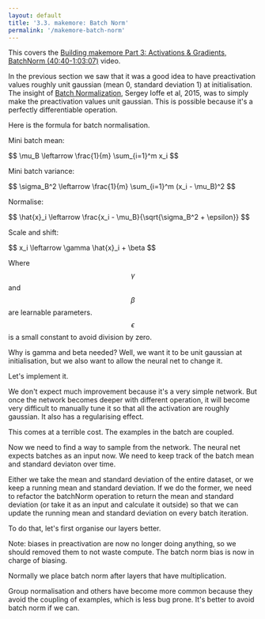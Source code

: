 ```yaml
---
layout: default
title: '3.3. makemore: Batch Norm'
permalink: '/makemore-batch-norm'
---
```


<aside>
    This covers the <a href="https://www.youtube.com/watch?v=TCH_1BHY58I">Building makemore Part 3: Activations & Gradients, BatchNorm (40:40-1:03:07)</a> video.
</aside>

In the previous section we saw that it was a good idea to have preactivation
values roughly unit gaussian (mean 0, standard deviation 1) at initialisation.
The insight of [Batch Normalization](https://arxiv.org/pdf/1502.03167), Sergey
Ioffe et al, 2015, was to simply make the preactivation values unit gaussian.
This is possible because it's a perfectly differentiable operation.

Here is the formula for batch normalisation.

Mini batch mean:

<div class="math">
$$
\mu_B \leftarrow \frac{1}{m} \sum_{i=1}^m x_i
$$
</div>

Mini batch variance:

<div class="math">
$$
\sigma_B^2 \leftarrow \frac{1}{m} \sum_{i=1}^m (x_i - \mu_B)^2
$$
</div>

Normalise:

<div class="math">
$$
\hat{x}_i \leftarrow \frac{x_i - \mu_B}{\sqrt{\sigma_B^2 + \epsilon}}
$$
</div>

Scale and shift:

<div class="math">
$$
x_i \leftarrow \gamma \hat{x}_i + \beta
$$
</div>

Where $$\gamma$$ and $$\beta$$ are learnable parameters. $$\epsilon$$ is a small constant
to avoid division by zero.

Why is gamma and beta needed? Well, we want it to be unit gaussian at
initialisation, but we also want to allow the neural net to change it.

Let's implement it.

<script>
import { random, softmaxByRow, matMul } from './1-bigram-utils.js';
import {
    Value,
    FloatMatrix,
    buildDataSet,
    miniBatch,
    shuffle,
    createLossesGraph
} from './3-0-makemore-MLP-utils.js';
export { default as Plotly } from 'https://cdn.jsdelivr.net/npm/plotly.js-dist@2.26.2/+esm';
</script>

<script data-src="utils.js">
import { Value, FloatMatrix } from './3-0-makemore-MLP-utils.js';

Value.addOperation('batchNorm', (A, gain, bias) => {
    const n = A.shape.at(-1);
    const restDims = A.shape.slice(0, -1);
    const m = restDims.reduce((a, b) => a * b, 1);
    const bnraw = new FloatMatrix(A);
    const bnmean = new FloatMatrix(null, [n]);
    const bnvar = new FloatMatrix(null, [n]);
    const bnvarinv = new FloatMatrix(null, [n]);

    for (let n_ = n; n_--;) {
        let sum = 0;
        for (let m_ = m; m_--;) {
            sum += A[m_ * n + n_];
        }
        bnmean[n_] = sum / m;
    }

    for (let n_ = n; n_--;) {
        let variance = 0;
        for (let m_ = m; m_--;) {
            variance += (A[m_ * n + n_] - bnmean[n_]) ** 2;
        }
        // Apply Bessel's correction here
        bnvar[n_] = variance / (m - 0);
        bnvarinv[n_] = 1 / Math.sqrt(bnvar[n_] + 1e-5);
    }

    for (let m_ = m; m_--;) {
        for (let n_ = n; n_--;) {
            const i = m_ * n + n_;
            bnraw[i] = (A[i] - bnmean[n_]) * bnvarinv[n_];
        }
    }

    const bnout = new FloatMatrix(null, A.shape);

    for (let m_ = m; m_--;) {
        for (let n_ = n; n_--;) {
            const i = m_ * n + n_;
            bnout[i] = gain[n_] * bnraw[i] + bias[n_];
        }
    }

    return [
        bnout,
        (grad) => {
            // bngain*bnvar_inv/n * (n*dhpreact - dhpreact.sum(0) - n/(n-1)*bnraw*(dhpreact*bnraw).sum(0))
            const dA = new FloatMatrix(A);
            const outGradSum = new FloatMatrix(null, [n]);
            const outGradXbnrawSum = new FloatMatrix(null, [n]);
    
            // Calculate sums along the batch dimension (m)
            for (let n_ = n; n_--;) {
                for (let m_ = m; m_--;) {
                    const i = m_ * n + n_;
                    outGradSum[n_] += grad[i];
                    outGradXbnrawSum[n_] += grad[i] * bnraw[i];
                }
            }
    
            // Calculate the gradient
            for (let m_ = m; m_--;) {
                for (let n_ = n; n_--;) {
                    const i = m_ * n + n_;
                    dA[i] = gain[n_] * bnvarinv[n_] / m * (
                        m * grad[i] - 
                        outGradSum[n_] - 
                        m / (m - 0) * bnraw[i] * outGradXbnrawSum[n_]
                    );
                }
            }
    
            return dA;
        },
        (grad) => {
            const dGain = new FloatMatrix(null, gain.shape);
    
            // Sum along the 0th dimension (batch dimension).
            for (let n_ = n; n_--;) {
                for (let m_ = m; m_--;) {
                    const i = m_ * n + n_;
                    dGain[n_] += grad[i] * bnraw[i];
                }
            }
    
            return dGain;
        },
        (grad) => {
            const dBias = new FloatMatrix(null, bias.shape);
    
            // Sum along the 0th dimension (batch dimension).
            for (let n_ = n; n_--;) {
                for (let m_ = m; m_--;) {
                    dBias[n_] += grad[m_ * n + n_];
                }
            }
    
            return dBias;
        }
    ];
});
</script>

<script>
function createNetwork() {
    const { embeddingDimensions, blockSize, neurons } = hyperParameters;
    const C = new Value( new FloatMatrix( random, [ vocabSize, embeddingDimensions ] ) );
    const W1 = new Value( new FloatMatrix( () => random() * 0.2, [ embeddingDimensions * blockSize, neurons ] ) );
    // const b1 = new Value( new FloatMatrix( null, [ neurons ] ) );
    const W2 = new Value( new FloatMatrix( () => random() * 0.01, [ neurons, vocabSize ] ) );
    const b2 = new Value( new FloatMatrix( null, [ vocabSize ] ) );
    const bngain = new Value( new FloatMatrix( () => 1, [ neurons ] ) );
    const bnbias = new Value( new FloatMatrix( null, [ neurons ] ) );
    function logitFn( X ) {
        const embedding = C.gather( X ).reshape( [ X.shape[ 0 ], embeddingDimensions * blockSize ] );
        // Note: we should remove the bias here becaus with batchNorm it's no
        // longer doing anything.
        const preactivation = embedding.matMulBias( W1 );
        const hidden = preactivation.batchNorm( bngain, bnbias );
        const activation = hidden.tanh();
        return activation.matMulBias( W2, b2 );
    }
    logitFn.params = [ C, W1, /*b1,*/ W2, b2, bngain, bnbias ];
    return logitFn;
}

const response = await fetch('https://raw.githubusercontent.com/karpathy/makemore/master/names.txt');
const text = await response.text();
const names = text.split('\n');
const indexToCharMap = [ '.', ...new Set( names.join('') ) ].sort();
const stringToCharMap = {};

for ( let i = indexToCharMap.length; i--; ) {
    stringToCharMap[ indexToCharMap[ i ] ] = i;
}

const hyperParameters = {
    embeddingDimensions: 10,
    blockSize: 3,
    neurons: 200,
    batchSize: 32,
    learningRate: 0.1,
};

shuffle( names );
const n1 = Math.floor( names.length * 0.8 );
const n2 = Math.floor( names.length * 0.9 );
const [ Xtr, Ytr ] = buildDataSet( names.slice( 0, n1 ), stringToCharMap, hyperParameters.blockSize );
const [ Xdev, Ydev ] = buildDataSet( names.slice( n1, n2 ), stringToCharMap, hyperParameters.blockSize );
const [ Xte, Yte ] = buildDataSet( names.slice( n2 ), stringToCharMap, hyperParameters.blockSize );
const vocabSize = indexToCharMap.length;
</script>

<script>
const batchLosses = [];
const losses = [];
const network = createNetwork();
</script>

<script>
const graph = document.createElement( 'div' );
print(graph);
for ( let i = 0; i < 1000; i++ ) {
    const [ Xbatch, Ybatch ] = miniBatch( Xtr, Ytr, hyperParameters.batchSize );
    const loss = network( Xbatch ).softmaxCrossEntropy( Ybatch );
    await loss.forward();
    batchLosses.push( loss.data );
    await loss.backward();
    const learningRate = batchLosses.length < 2000 ? 0.1 : 0.01;
    for ( const param of network.params ) {
        for ( let i = param.data.length; i--; ) {
            param.data[ i ] -= learningRate * param.grad[ i ];
        }
    }

    if ( batchLosses.length % 100 === 0 ) {
        const loss = network( Xdev ).softmaxCrossEntropy( Ydev );
        await loss.forward();
        losses.push( loss.data );
    }

    await createLossesGraph( graph, batchLosses, losses );
}
</script>

We don't expect much improvement because it's a very simple network. But once
the network becomes deeper with different operation, it will become very
difficult to manually tune it so that all the activation are roughly gaussian.
It also has a regularising effect.

This comes at a terrible cost. The examples in the batch are coupled.

Now we need to find a way to sample from the network. The neural net expects
batches as an input now. We need to keep track of the batch mean and standard
deviaton over time.

Either we take the mean and standard deviation of the entire dataset, or we keep
a running mean and standard deviation. If we do the former, we need to refactor
the batchNorm operation to return the mean and standard deviation (or take it as
an input and calculate it outside) so that we can update the running mean and
standard deviation on every batch iteration.

To do that, let's first organise our layers better.

Note: biases in preactivation are now no longer doing anything, so we should
removed them to not waste compute. The batch norm bias is now in charge of
biasing.

Normally we place batch norm after layers that have multiplication.

Group normalisation and others have become more common because they avoid the
coupling of examples, which is less bug prone. It's better to avoid batch norm
if we can.
